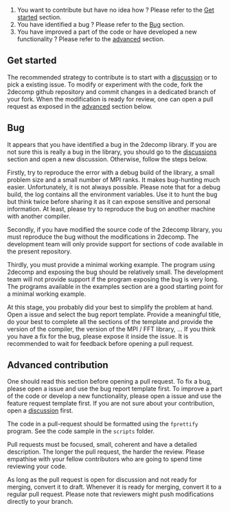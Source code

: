 1. You want to contribute but have no idea how ? Please refer to the [Get started](#get-started) section.
2. You have identified a bug ? Please refer to the [Bug](#bug) section.
3. You have improved a part of the code or have developed a new functionality ? Please refer to the [advanced](#advanced-contribution) section.

## Get started

The recommended strategy to contribute is to start with a [discussion](https://github.com/2decomp-fft/2decomp-fft/discussions) or to pick a existing issue.
To modify or experiment with the code, fork the 2decomp github repository and commit changes in a dedicated branch of your fork.
When the modification is ready for review, one can open a pull request as exposed in the [advanced](#advanced-contribution) section below.

## Bug

It appears that you have identified a bug in the 2decomp library.
If you are not sure this is really a bug in the library, you should go to the [discussions](https://github.com/2decomp-fft/2decomp-fft/discussions) section and open a new discussion.
Otherwise, follow the steps below.

Firstly, try to reproduce the error with a debug build of the library, a small problem size and a small number of MPI ranks.
It makes bug-hunting much easier.
Unfortunately, it is not always possible.
Please note that for a debug build, the log contains all the environment variables.
Use it to hunt the bug but think twice before sharing it as it can expose sensitive and personal information.
At least, please try to reproduce the bug on another machine with another compiler.

Secondly, if you have modified the source code of the 2decomp library, you must reproduce the bug without the modifications in 2decomp.
The development team will only provide support for sections of code available in the present repository.

Thirdly, you must provide a minimal working example.
The program using 2decomp and exposing the bug should be relatively small.
The development team will not provide support if the program exposing the bug is very long.
The programs available in the examples section are a good starting point for a minimal working example.

At this stage, you probably did your best to simplify the problem at hand.
Open a issue and select the bug report template.
Provide a meaningful title, do your best to complete all the sections of the template and provide the version of the compiler, the version of the MPI / FFT library, ...
If you think you have a fix for the bug, please expose it inside the issue.
It is recommended to wait for feedback before opening a pull request.

## Advanced contribution

One should read this section before opening a pull request.
To fix a bug, please open a issue and use the bug report template first.
To improve a part of the code or develop a new functionality, please open a issue and use the feature request template first.
If you are not sure about your contribution, open a [discussion](https://github.com/2decomp-fft/2decomp-fft/discussions) first.

The code in a pull-request should be formatted using the `fprettify` program.
See the code sample in the `scripts` folder.

Pull requests must be focused, small, coherent and have a detailed description.
The longer the pull request, the harder the review.
Please empathise with your fellow contributors who are going to spend time reviewing your code.

As long as the pull request is open for discussion and not ready for merging, convert it to draft.
Whenever it is ready for merging, convert it to a regular pull request.
Please note that reviewers might push modifications directly to your branch.
